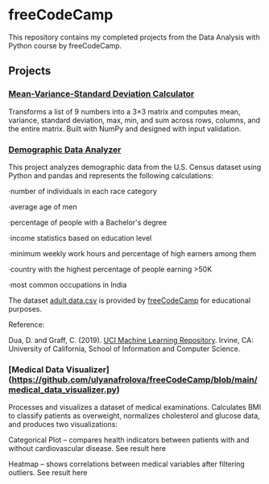 # freeCodeCamp

This repository contains my completed projects from the Data Analysis with Python course by freeCodeCamp.

## Projects

### [Mean-Variance-Standard Deviation Calculator](https://github.com/ulyanafrolova/freeCodeCamp/blob/main/mean_var_std.py)

Transforms a list of 9 numbers into a 3×3 matrix and computes mean, variance, standard deviation, max, min, and sum across rows, columns, and the entire matrix. Built with NumPy and designed with input validation.

### [Demographic Data Analyzer](https://github.com/ulyanafrolova/freeCodeCamp/blob/main/demographic_data_analyzer.py)

This project analyzes demographic data from the U.S. Census dataset using Python and pandas and represents the following calculations:

·number of individuals in each race category

·average age of men

·percentage of people with a Bachelor's degree

·income statistics based on education level

·minimum weekly work hours and percentage of high earners among them

·country with the highest percentage of people earning >50K

·most common occupations in India

The dataset [adult.data.csv](https://github.com/ulyanafrolova/freeCodeCamp/blob/main/adult.data.csv) is provided by [freeCodeCamp](https://www.freecodecamp.org/learn) for educational purposes.

Reference:

Dua, D. and Graff, C. (2019). [UCI Machine Learning Repository](http://archive.ics.uci.edu). Irvine, CA: University of California, School of Information and Computer Science.

### [Medical Data Visualizer] (https://github.com/ulyanafrolova/freeCodeCamp/blob/main/medical_data_visualizer.py)

Processes and visualizes a dataset of medical examinations. Calculates BMI to classify patients as overweight, normalizes cholesterol and glucose data, and produces two visualizations:

Categorical Plot – compares health indicators between patients with and without cardiovascular disease. See result here

Heatmap – shows correlations between medical variables after filtering outliers. See result here

